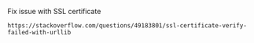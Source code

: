 Fix issue with SSL certificate
```angular2html
https://stackoverflow.com/questions/49183801/ssl-certificate-verify-failed-with-urllib
```